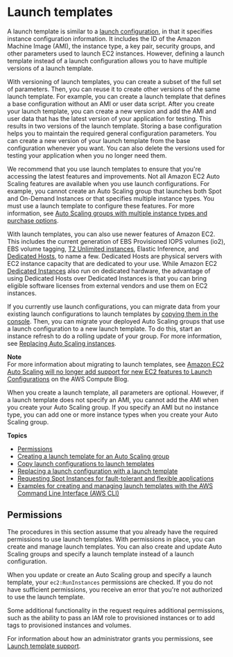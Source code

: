 # Launch templates<a name="LaunchTemplates"></a>

A launch template is similar to a [launch configuration](LaunchConfiguration.md), in that it specifies instance configuration information\. It includes the ID of the Amazon Machine Image \(AMI\), the instance type, a key pair, security groups, and other parameters used to launch EC2 instances\. However, defining a launch template instead of a launch configuration allows you to have multiple versions of a launch template\. 

With versioning of launch templates, you can create a subset of the full set of parameters\. Then, you can reuse it to create other versions of the same launch template\. For example, you can create a launch template that defines a base configuration without an AMI or user data script\. After you create your launch template, you can create a new version and add the AMI and user data that has the latest version of your application for testing\. This results in two versions of the launch template\. Storing a base configuration helps you to maintain the required general configuration parameters\. You can create a new version of your launch template from the base configuration whenever you want\. You can also delete the versions used for testing your application when you no longer need them\. 

We recommend that you use launch templates to ensure that you're accessing the latest features and improvements\. Not all Amazon EC2 Auto Scaling features are available when you use launch configurations\. For example, you cannot create an Auto Scaling group that launches both Spot and On\-Demand Instances or that specifies multiple instance types\. You must use a launch template to configure these features\. For more information, see [Auto Scaling groups with multiple instance types and purchase options](ec2-auto-scaling-mixed-instances-groups.md)\.

With launch templates, you can also use newer features of Amazon EC2\. This includes the current generation of EBS Provisioned IOPS volumes \(io2\), EBS volume tagging, [T2 Unlimited instances](https://docs.aws.amazon.com/AWSEC2/latest/UserGuide/burstable-performance-instances-unlimited-mode-concepts.html), Elastic Inference, and [Dedicated Hosts](https://docs.aws.amazon.com/AWSEC2/latest/UserGuide/dedicated-hosts-overview.html), to name a few\. Dedicated Hosts are physical servers with EC2 instance capacity that are dedicated to your use\. While Amazon EC2 [Dedicated Instances](https://docs.aws.amazon.com/AWSEC2/latest/UserGuide/dedicated-instance.html) also run on dedicated hardware, the advantage of using Dedicated Hosts over Dedicated Instances is that you can bring eligible software licenses from external vendors and use them on EC2 instances\. 

If you currently use launch configurations, you can migrate data from your existing launch configurations to launch templates by [copying them in the console](https://docs.aws.amazon.com/autoscaling/ec2/userguide/copy-launch-config.html)\. Then, you can migrate your deployed Auto Scaling groups that use a launch configuration to a new launch template\. To do this, start an instance refresh to do a rolling update of your group\. For more information, see [Replacing Auto Scaling instances](ec2-auto-scaling-group-replacing-instances.md)\.

**Note**  
For more information about migrating to launch templates, see [Amazon EC2 Auto Scaling will no longer add support for new EC2 features to Launch Configurations](http://aws.amazon.com/blogs/compute/amazon-ec2-auto-scaling-will-no-longer-add-support-for-new-ec2-features-to-launch-configurations/) on the AWS Compute Blog\.

When you create a launch template, all parameters are optional\. However, if a launch template does not specify an AMI, you cannot add the AMI when you create your Auto Scaling group\. If you specify an AMI but no instance type, you can add one or more instance types when you create your Auto Scaling group\.

**Topics**
+ [Permissions](#launch-templates-permissions)
+ [Creating a launch template for an Auto Scaling group](create-launch-template.md)
+ [Copy launch configurations to launch templates](copy-launch-config.md)
+ [Replacing a launch configuration with a launch template](replace-launch-config.md)
+ [Requesting Spot Instances for fault\-tolerant and flexible applications](launch-template-spot-instances.md)
+ [Examples for creating and managing launch templates with the AWS Command Line Interface \(AWS CLI\)](examples-launch-templates-aws-cli.md)

## Permissions<a name="launch-templates-permissions"></a>

The procedures in this section assume that you already have the required permissions to use launch templates\. With permissions in place, you can create and manage launch templates\. You can also create and update Auto Scaling groups and specify a launch template instead of a launch configuration\. 

When you update or create an Auto Scaling group and specify a launch template, your `ec2:RunInstances` permissions are checked\. If you do not have sufficient permissions, you receive an error that you're not authorized to use the launch template\. 

Some additional functionality in the request requires additional permissions, such as the ability to pass an IAM role to provisioned instances or to add tags to provisioned instances and volumes\.

For information about how an administrator grants you permissions, see [Launch template support](ec2-auto-scaling-launch-template-permissions.md)\.